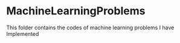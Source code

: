 # MachineLearningProblems
This folder contains the codes of machine learning problems I have Implemented

